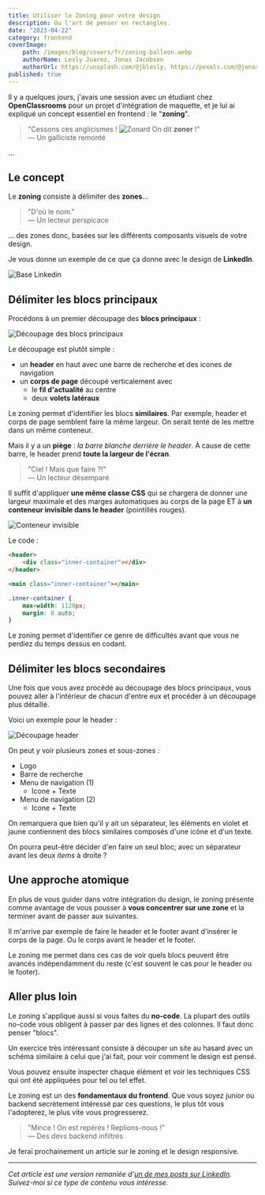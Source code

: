 ```yaml
---
title: Utiliser le Zoning pour votre design
description: Ou l'art de penser en rectangles.
date: "2023-04-22"
category: frontend
coverImage:
    path: /images/blog/covers/fr/zoning-balloon.webp
    authorName: Lesly Juarez, Jonas Jacobsen
    authorUrl: https://unsplash.com/@jblesly, https://pexels.com/@jonas-jacobsen-208711/
published: true
---
```


Il y a quelques jours, j'avais une session avec un étudiant chez **OpenClassrooms** pour un projet d'intégration de maquette, et je lui ai expliqué un concept essentiel en frontend : le "**zoning**".

> "Cessons ces anglicismes !
![Zonard](/images/blog/posts/fr/zoning-zonard.webp)
On dit **zoner** !"  
— Un galliciste remonté

...

## Le concept

Le **zoning** consiste à délimiter des **zones**...

> "D'où le nom."  
— Un lecteur perspicace

... des zones donc, basées sur les différents composants visuels de votre design.

Je vous donne un exemple de ce que ça donne avec le design de **LinkedIn**.

![Base Linkedin](/images/blog/posts/fr/zoning-linkedin-desktop-base.webp)

## Délimiter les blocs principaux

Procédons à un premier découpage des **blocs principaux** :

![Découpage des blocs principaux](/images/blog/posts/fr/zoning-linkedin-desktop-main-blocks.webp)

Le découpage est plutôt simple :

- un **header** en haut avec une barre de recherche et des icones de navigation
- un **corps de page** découpé verticalement avec
  - le **fil d'actualité** au centre
  - deux **volets latéraux**

Le zoning permet d'identifier les blocs **similaires**. Par exemple, header et corps de page semblent faire la même largeur. On serait tenté de les mettre dans un même conteneur.

Mais il y a un **piège** : _la barre blanche derrière le header_. À cause de cette barre, le header prend **toute la largeur de l'écran**.

> "Ciel ! Mais que faire ?!"  
— Un lecteur désemparé

Il suffit d'appliquer **une même classe CSS** qui se chargera de donner une largeur maximale et des marges automatiques au corps de la page ET à **un conteneur invisible dans le header** (pointillés rouges).

![Conteneur invisible](/images/blog/posts/fr/zoning-linkedin-desktop-inner-container.webp)

Le code :

```html
<header>
    <div class="inner-container"></div>
</header>

<main class="inner-container"></main>
```

```css
.inner-container {
    max-width: 1128px;
    margin: 0 auto;
}
```

Le zoning permet d'identifier ce genre de difficultés avant que vous ne perdiez du temps dessus en codant.

## Délimiter les blocs secondaires

Une fois que vous avez procédé au découpage des blocs principaux, vous pouvez aller à l'intérieur de chacun d'entre eux et procéder à un découpage plus détaillé.

Voici un exemple pour le header :

![Découpage header](/images/blog/posts/fr/zoning-linkedin-desktop-header.webp)

On peut y voir plusieurs zones et sous-zones :

- Logo
- Barre de recherche
- Menu de navigation (1)
  - Icone + Texte
- Menu de navigation (2)
  - Icone + Texte

On remarquera que bien qu'il y ait un séparateur, les éléments en violet et jaune contiennent des blocs similaires composés d'une icône et d'un texte.

On pourra peut-être décider d'en faire un seul bloc; avec un séparateur avant les deux _items_ à droite ?

## Une approche atomique

En plus de vous guider dans votre intégration du design, le zoning présente comme avantage de vous pousser à **vous concentrer sur une zone** et la terminer avant de passer aux suivantes.

Il m'arrive par exemple de faire le header et le footer avant d'insérer le corps de la page. Ou le corps avant le header et le footer.

Le zoning me permet dans ces cas de voir quels blocs peuvent être avancés indépendamment du reste (c'est souvent le cas pour le header ou le footer).

## Aller plus loin

Le zoning s'applique aussi si vous faites du **no-code**. La plupart des outils no-code vous obligent à passer par des lignes et des colonnes. Il faut donc penser "blocs".

Un exercice très intéressant consiste à découper un site au hasard avec un schéma similaire à celui que j'ai fait, pour voir comment le design est pensé.

Vous pouvez ensuite inspecter chaque élément et voir les techniques CSS qui ont été appliquées pour tel ou tel effet.

Le zoning est un des **fondamentaux du frontend**. Que vous soyez junior ou backend secrètement intéressé par ces questions, le plus tôt vous l'adopterez, le plus vite vous progresserez.

> "Mince ! On est repérés ! Replions-nous !"  
— Des devs backend infiltrés

Je ferai prochainement un article sur le zoning et le design responsive.

---

_Cet article est une version remaniée d'[un de mes posts sur LinkedIn](
<https://www.linkedin.com/posts/daniel-orchanian_frontend-css-design-activity-7056514694794108928-drx->). Suivez-moi si ce type de contenu vous intéresse._
